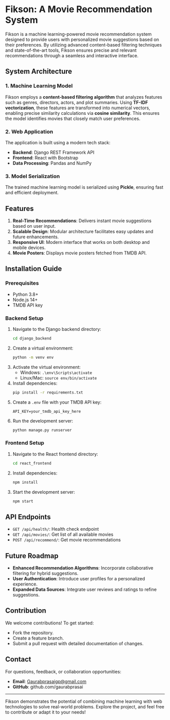 # Fikson: A Movie Recommendation System

Fikson is a machine learning-powered movie recommendation system designed to provide users with personalized movie suggestions based on their preferences. By utilizing advanced content-based filtering techniques and state-of-the-art tools, Fikson ensures precise and relevant recommendations through a seamless and interactive interface.

## System Architecture

### 1. Machine Learning Model

Fikson employs a **content-based filtering algorithm** that analyzes features such as genres, directors, actors, and plot summaries. Using **TF-IDF vectorization**, these features are transformed into numerical vectors, enabling precise similarity calculations via **cosine similarity**. This ensures the model identifies movies that closely match user preferences.

### 2. Web Application

The application is built using a modern tech stack:

- **Backend**: Django REST Framework API
- **Frontend**: React with Bootstrap
- **Data Processing**: Pandas and NumPy

### 3. Model Serialization

The trained machine learning model is serialized using **Pickle**, ensuring fast and efficient deployment.

## Features

1. **Real-Time Recommendations**: Delivers instant movie suggestions based on user input.
2. **Scalable Design**: Modular architecture facilitates easy updates and future enhancements.
3. **Responsive UI**: Modern interface that works on both desktop and mobile devices.
4. **Movie Posters**: Displays movie posters fetched from TMDB API.

## Installation Guide

### Prerequisites

- Python 3.8+
- Node.js 14+
- TMDB API key

### Backend Setup

1. Navigate to the Django backend directory:
   ```bash
   cd django_backend
   ```
2. Create a virtual environment:
   ```bash
   python -m venv env
   ```
3. Activate the virtual environment:
   - Windows: `.\env\Scripts\activate`
   - Linux/Mac: `source env/bin/activate`
4. Install dependencies:
   ```bash
   pip install -r requirements.txt
   ```
5. Create a `.env` file with your TMDB API key:
   ```
   API_KEY=your_tmdb_api_key_here
   ```
6. Run the development server:
   ```bash
   python manage.py runserver
   ```

### Frontend Setup

1. Navigate to the React frontend directory:
   ```bash
   cd react_frontend
   ```
2. Install dependencies:
   ```bash
   npm install
   ```
3. Start the development server:
   ```bash
   npm start
   ```

## API Endpoints

- `GET /api/health/`: Health check endpoint
- `GET /api/movies/`: Get list of all available movies
- `POST /api/recommend/`: Get movie recommendations

## Future Roadmap

- **Enhanced Recommendation Algorithms**: Incorporate collaborative filtering for hybrid suggestions.
- **User Authentication**: Introduce user profiles for a personalized experience.
- **Expanded Data Sources**: Integrate user reviews and ratings to refine suggestions.

## Contribution

We welcome contributions! To get started:

- Fork the repository.
- Create a feature branch.
- Submit a pull request with detailed documentation of changes.

## Contact

For questions, feedback, or collaboration opportunities:

- **Email**: Gaurabprasaigp@gmail.com
- **GitHub**: github.com/gaurabprasai

---

Fikson demonstrates the potential of combining machine learning with web technologies to solve real-world problems. Explore the project, and feel free to contribute or adapt it to your needs!
